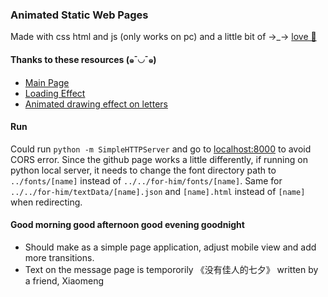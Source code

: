 ### Animated Static Web Pages

Made with css html and js (only works on pc) and a little bit of →_→ [love 💌](https://xuezzou.github.io/for-him/)

#### Thanks to these resources (๑¯◡¯๑)
- [Main Page](https://codepen.io/cobra_winfrey/pen/jjjero)
- [Loading Effect](https://codepen.io/yumeeeei/pen/BQPmpX)
- [Animated drawing effect on letters](https://github.com/akzhy/Vara)
<!-- - [Path Animation](https://codepen.io/roydigerhund/pen/BKNEoK) -->
<!-- - [](https://codepen.io/apokusin/pen/qbokh) -->

#### Run
Could run `python -m SimpleHTTPServer` and go to [localhost:8000](localhost:8000) to avoid CORS error. Since the github page works a little differently, if running on python local server, it needs to change the font directory path to `../fonts/[name]` instead of `../../for-him/fonts/[name]`. Same for `../../for-him/textData/[name].json` and `[name].html` instead of `[name]` when redirecting.

#### Good morning good afternoon good evening goodnight
- Should make as a simple page application, adjust mobile view and add more transitions. 
- Text on the message page is tempororily 《没有佳人的七夕》 written by a friend, Xiaomeng

